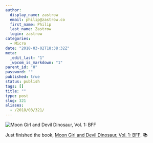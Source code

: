 ```yaml
---
author:
  display_name: zastrow
  email: philip@zastrow.co
  first_name: Philip
  last_name: Zastrow
  login: zastrow
categories:
  - Micro
date: "2018-03-02T18:38:32Z"
meta:
  _edit_last: "1"
  _wpcom_is_markdown: "1"
parent_id: "0"
password: ""
published: true
status: publish
tags: []
title: ""
type: post
slug: 321
aliases:
  - /2018/03/321/
---
```

<p><img src="https://i.gr-assets.com/images/S/compressed.photo.goodreads.com/books/1537933120l/27415869._SY475_.jpg" alt="Moon Girl and Devil Dinosaur, Vol. 1: BFF" /></p>
<p>Just finished the book, <a href="https://www.goodreads.com/review/show/2313891457?utm_medium=api&amp;utm_source=rss">Moon Girl and Devil Dinosaur, Vol. 1: BFF</a>. 📚</p>
